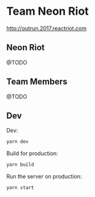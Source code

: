 # Team Neon Riot

http://outrun.2017.reactriot.com

## Neon Riot

@TODO

## Team Members

@TODO

## Dev

Dev:

```sh
yarn dev
```

Build for production:

```sh
yarn build
```

Run the server on production:

```sh
yarn start
```

